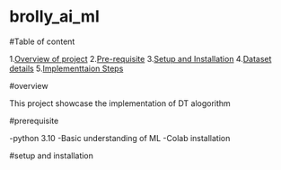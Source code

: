 # brolly_ai_ml

#Table of content

1.[Overview of project](#overview)
2.[Pre-requisite](#prerequisite)
3.[Setup and Installation](#setup_and_installation)
4.[Dataset details](#dataset_details)
5.[Implementtaion Steps](#implementation_steps)

#overview

This project showcase the implementation of DT alogorithm

#prerequisite

-python 3.10
-Basic understanding of ML 
-Colab installation

#setup and installation
